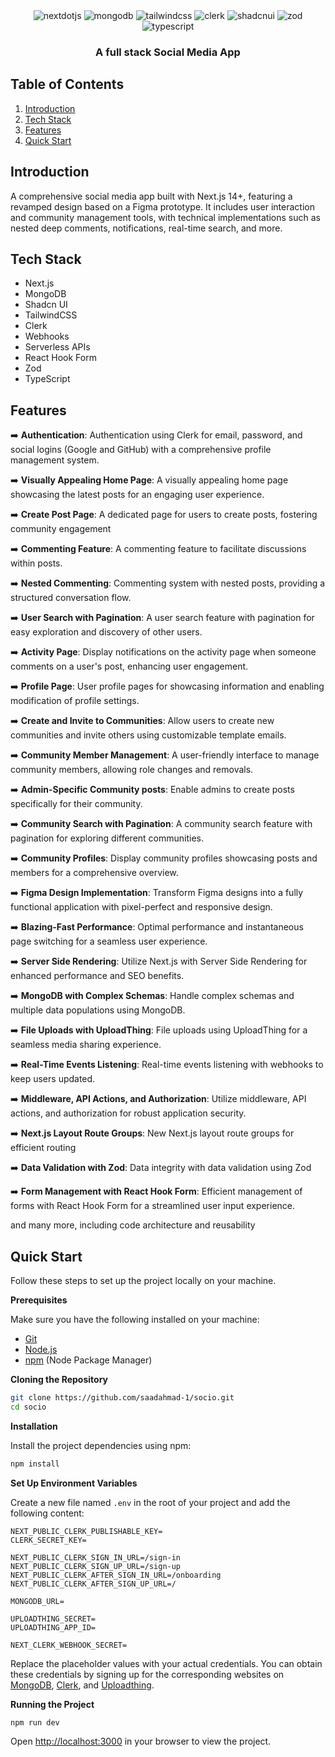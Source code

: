 <div align="center">
  <div>
    <img src="https://img.shields.io/badge/-Next_JS-black?style=for-the-badge&logoColor=white&logo=nextdotjs&color=000000" alt="nextdotjs" />
    <img src="https://img.shields.io/badge/-MongoDB-black?style=for-the-badge&logoColor=white&logo=mongodb&color=47A248" alt="mongodb" />
    <img src="https://img.shields.io/badge/-Tailwind_CSS-black?style=for-the-badge&logoColor=white&logo=tailwindcss&color=06B6D4" alt="tailwindcss" />
    <img src="https://img.shields.io/badge/-Clerk-black?style=for-the-badge&logoColor=white&logo=clerk&color=6C47FF" alt="clerk" />
    <img src="https://img.shields.io/badge/-Shadcn_UI-black?style=for-the-badge&logoColor=white&logo=shadcnui&color=000000" alt="shadcnui" />
    <img src="https://img.shields.io/badge/-Zod-black?style=for-the-badge&logoColor=white&logo=zod&color=3E67B1" alt="zod" />
    <img src="https://img.shields.io/badge/-Typescript-black?style=for-the-badge&logoColor=white&logo=typescript&color=3178C6" alt="typescript" />
  </div>

  <h3 align="center">A full stack Social Media App</h3>

</div>

## <a name="table">Table of Contents</a>

1.  [Introduction](#introduction)
2.  [Tech Stack](#tech-stack)
3.  [Features](#features)
4.  [Quick Start](#quick-start)

## <a name="introduction">Introduction</a>

A comprehensive social media app built with Next.js 14+, featuring a revamped design based on a Figma prototype. It includes user interaction and community management tools, with technical implementations such as nested deep comments, notifications, real-time search, and more.

## <a name="tech-stack">Tech Stack</a>

- Next.js
- MongoDB
- Shadcn UI
- TailwindCSS
- Clerk
- Webhooks
- Serverless APIs
- React Hook Form
- Zod
- TypeScript

## <a name="features">Features</a>

➡️ **Authentication**: Authentication using Clerk for email, password, and social logins (Google and GitHub) with a comprehensive profile management system.

➡️ **Visually Appealing Home Page**: A visually appealing home page showcasing the latest posts for an engaging user experience.

➡️ **Create Post Page**: A dedicated page for users to create posts, fostering community engagement

➡️ **Commenting Feature**: A commenting feature to facilitate discussions within posts.

➡️ **Nested Commenting**: Commenting system with nested posts, providing a structured conversation flow.

➡️ **User Search with Pagination**: A user search feature with pagination for easy exploration and discovery of other users.

➡️ **Activity Page**: Display notifications on the activity page when someone comments on a user's post, enhancing user engagement.

➡️ **Profile Page**: User profile pages for showcasing information and enabling modification of profile settings.

➡️ **Create and Invite to Communities**: Allow users to create new communities and invite others using customizable template emails.

➡️ **Community Member Management**: A user-friendly interface to manage community members, allowing role changes and removals.

➡️ **Admin-Specific Community posts**: Enable admins to create posts specifically for their community.

➡️ **Community Search with Pagination**: A community search feature with pagination for exploring different communities.

➡️ **Community Profiles**: Display community profiles showcasing posts and members for a comprehensive overview.

➡️ **Figma Design Implementation**: Transform Figma designs into a fully functional application with pixel-perfect and responsive design.

➡️ **Blazing-Fast Performance**: Optimal performance and instantaneous page switching for a seamless user experience.

➡️ **Server Side Rendering**: Utilize Next.js with Server Side Rendering for enhanced performance and SEO benefits.

➡️ **MongoDB with Complex Schemas**: Handle complex schemas and multiple data populations using MongoDB.

➡️ **File Uploads with UploadThing**: File uploads using UploadThing for a seamless media sharing experience.

➡️ **Real-Time Events Listening**: Real-time events listening with webhooks to keep users updated.

➡️ **Middleware, API Actions, and Authorization**: Utilize middleware, API actions, and authorization for robust application security.

➡️ **Next.js Layout Route Groups**: New Next.js layout route groups for efficient routing

➡️ **Data Validation with Zod**: Data integrity with data validation using Zod

➡️ **Form Management with React Hook Form**: Efficient management of forms with React Hook Form for a streamlined user input experience.

and many more, including code architecture and reusability

## <a name="quick-start"> Quick Start</a>

Follow these steps to set up the project locally on your machine.

**Prerequisites**

Make sure you have the following installed on your machine:

- [Git](https://git-scm.com/)
- [Node.js](https://nodejs.org/en)
- [npm](https://www.npmjs.com/) (Node Package Manager)

**Cloning the Repository**

```bash
git clone https://github.com/saadahmad-1/socio.git
cd socio
```

**Installation**

Install the project dependencies using npm:

```bash
npm install
```

**Set Up Environment Variables**

Create a new file named `.env` in the root of your project and add the following content:

```env
NEXT_PUBLIC_CLERK_PUBLISHABLE_KEY=
CLERK_SECRET_KEY=

NEXT_PUBLIC_CLERK_SIGN_IN_URL=/sign-in
NEXT_PUBLIC_CLERK_SIGN_UP_URL=/sign-up
NEXT_PUBLIC_CLERK_AFTER_SIGN_IN_URL=/onboarding
NEXT_PUBLIC_CLERK_AFTER_SIGN_UP_URL=/

MONGODB_URL=

UPLOADTHING_SECRET=
UPLOADTHING_APP_ID=

NEXT_CLERK_WEBHOOK_SECRET=
```

Replace the placeholder values with your actual credentials. You can obtain these credentials by signing up for the corresponding websites on [MongoDB](https://www.mongodb.com/), [Clerk](https://clerk.com/), and [Uploadthing](https://uploadthing.com/).

**Running the Project**

```bash
npm run dev
```

Open [http://localhost:3000](http://localhost:3000) in your browser to view the project.

#

